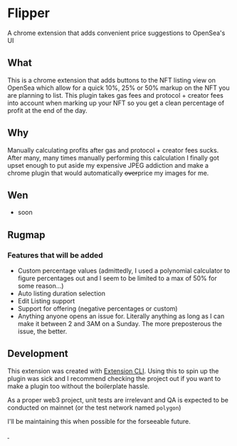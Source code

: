 # Flipper

<!-- Today you learned that HTML comments are supported in markdown -->

A chrome extension that adds convenient price suggestions to OpenSea's UI

## What

This is a chrome extension that adds buttons to the NFT listing view on OpenSea which allow for a quick 10%, 25% or 50% markup on the NFT you are planning to list. This plugin takes gas fees and protocol + creator fees into account when marking up your NFT so you get a clean percentage of profit at the end of the day.

## Why

Manually calculating profits after gas and protocol + creator fees sucks. After many, many times manually performing this calculation I finally got upset enough to put aside my expensive JPEG addiction and make a chrome plugin that would automatically ~~over~~price my images for me.

## Wen

- soon

## Rugmap

### Features that will be added

- Custom percentage values (admittedly, I used a polynomial calculator to figure percentages out and I seem to be limited to a max of 50% for some reason...)
- Auto listing duration selection
- Edit Listing support
- Support for offering (negative percentages or custom)
- Anything anyone opens an issue for. Literally anything as long as I can make it between 2 and 3AM on a Sunday. The more preposterous the issue, the better.

## Development

This extension was created with [Extension CLI](https://oss.mobilefirst.me/extension-cli/). Using this to spin up the plugin was sick and I recommend checking the project out if you want to make a plugin too without the boilerplate hassle.

As a proper web3 project, unit tests are irrelevant and QA is expected to be conducted on mainnet (or the test network named `polygon`)

I'll be maintaining this when possible for the forseeable future.

[&nbsp;]

[&nbsp;]: mailto:me@hudsongrae.me?subject=GM%20ser&body=GM%20Ser%2C%0A%0AI%20have%20discovered%20a%20new%20realm%20named%20GitHub%20Flavored%20Markdown.%0A%0A%0ARegards%2C%0A%0AAnon%0A%0A%0A%0APrivacy%20statement%3A%20If%20you%20are%20not%20the%20intended%20recipient%20of%20this%20message%2C%20please%20print%2019%20copies%20of%20this%20digital%20message%20using%20a%20LaserJet%20printer%20on%20paper%20of%20weight%20no%20less%20than%2098lb.%20Once%20printed%2C%20each%20page%20must%20be%20individually%20torched%20and%20the%20ashes%20must%20be%20placed%20into%20a%20letter%20sized%20envelope.%20The%20letter%20must%20then%20be%20routed%20to%20the%20original%20intended%20recipient%20of%20this%20email%20using%20the%20international%20postal%20service.%20The%20intended%20recipient%20will%20then%20in%20turn%20telegraph%20to%20acknowledge%20his%20receipt%20of%20this%20digital%20message%20and%20the%20original%20copy%20can%20be%20sent%20to%20dev%2Fnull%20or%20the%20%60node_modules%60%20folder%2C%20either%20of%20which%20will%20result%20in%20the%20file%20becoming%20too%20cumbersome%20to%20locate%20by%20any%20living%20soul. "Email me"
